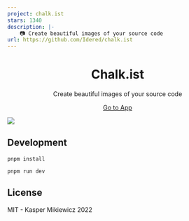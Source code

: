 ```yaml
---
project: chalk.ist
stars: 1340
description: |-
    📷 Create beautiful images of your source code
url: https://github.com/Idered/chalk.ist
---
```


<h1 align="center">
Chalk.ist
</h1>

<p align="center">Create beautiful images of your source code</p>

<p align="center">
<a href="https://chalk.ist">Go to App</a>
</p>

[![](./.github/screenshot.png)](https://chalk.ist)

## Development

```
pnpm install
```

```
pnpm run dev
```

## License

MIT - Kasper Mikiewicz 2022

